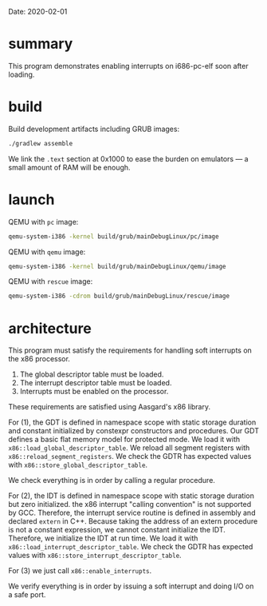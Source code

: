 Date: 2020-02-01

# summary

This program demonstrates enabling interrupts on i686-pc-elf soon after loading.

# build

Build development artifacts including GRUB images:

```sh
./gradlew assemble
```

We link the `.text` section at 0x1000 to ease the burden on emulators &mdash; a small amount of RAM will be enough.

# launch

QEMU with `pc` image:

```sh
qemu-system-i386 -kernel build/grub/mainDebugLinux/pc/image
```

QEMU with `qemu` image:

```sh
qemu-system-i386 -kernel build/grub/mainDebugLinux/qemu/image
```

QEMU with `rescue` image:

```sh
qemu-system-i386 -cdrom build/grub/mainDebugLinux/rescue/image
```

# architecture

This program must satisfy the requirements for handling soft interrupts on the x86 processor.

1. The global descriptor table must be loaded.
2. The interrupt descriptor table must be loaded.
3. Interrupts must be enabled on the processor.

These requirements are satisfied using Aasgard's x86 library.

For (1), the GDT is defined in namespace scope with static storage duration and constant initialized by constexpr constructors and procedures. Our GDT defines a basic flat memory model for protected mode. We load it with `x86::load_global_descriptor_table`. We reload all segment registers with `x86::reload_segment_registers`. We check the GDTR has expected values with `x86::store_global_descriptor_table`.

We check everything is in order by calling a regular procedure.

For (2), the IDT is defined in namespace scope with static storage duration but zero initialized. the x86 interrupt "calling convention" is not supported by GCC. Therefore, the interrupt service routine is defined in assembly and declared `extern` in C++. Because taking the address of an extern procedure is not a constant expression, we cannot constant initialize the IDT. Therefore, we initialize the IDT at run time. We load it with `x86::load_interrupt_descriptor_table`. We check the GDTR has expected values with `x86::store_interrupt_descriptor_table`.

For (3) we just call `x86::enable_interrupts`.

We verify everything is in order by issuing a soft interrupt and doing I/O on a safe port.